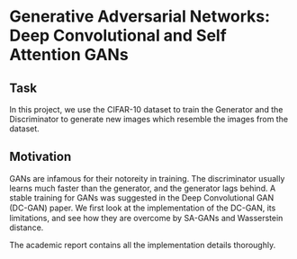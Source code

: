 # Generative Adversarial Networks: Deep Convolutional and Self Attention GANs

## Task
In this project, we use the CIFAR-10 dataset to train the Generator and the Discriminator to generate new images which resemble the images from the dataset.

## Motivation
GANs are infamous for their notoreity in training. The discriminator usually learns much faster than the generator, and the generator lags behind. A stable training for GANs was suggested in the Deep Convolutional GAN (DC-GAN) paper.
We ﬁrst look at the implementation of the DC-GAN, its limitations, and see how they are overcome by SA-GANs and Wasserstein distance. 

The academic report contains all the implementation details thoroughly.
